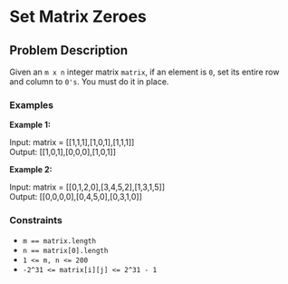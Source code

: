 # Set Matrix Zeroes

## Problem Description

Given an `m x n` integer matrix `matrix`, if an element is `0`, set its entire row and column to `0's`. You must do it in place.

### Examples

**Example 1:**

Input: matrix = [[1,1,1],[1,0,1],[1,1,1]] <br>
Output: [[1,0,1],[0,0,0],[1,0,1]]



**Example 2:**

Input: matrix = [[0,1,2,0],[3,4,5,2],[1,3,1,5]] <br>
Output: [[0,0,0,0],[0,4,5,0],[0,3,1,0]]



### Constraints

- `m == matrix.length`
- `n == matrix[0].length`
- `1 <= m, n <= 200`
- `-2^31 <= matrix[i][j] <= 2^31 - 1`

